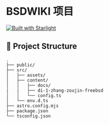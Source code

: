 # BSDWIKI 项目 

[![Built with Starlight](https://astro.badg.es/v2/built-with-starlight/tiny.svg)](https://starlight.astro.build)



## 🚀 Project Structure



```
.
├── public/
├── src/
│   ├── assets/
│   ├── content/
│   │   ├── docs/
|   |   ├── di-1-zhang-zoujin-freebsd
│   │   └── config.ts
│   └── env.d.ts
├── astro.config.mjs
├── package.json
└── tsconfig.json
```
